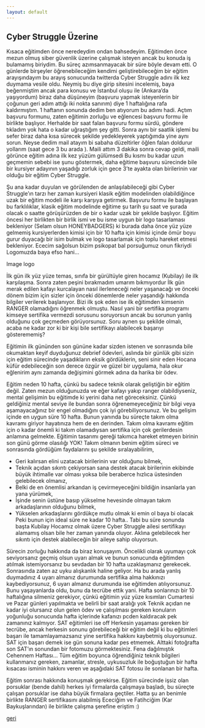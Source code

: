 ```yaml
---
layout: default
---
```


## Cyber Struggle Üzerine

Kısaca eğitimden önce neredeydim ondan bahsedeyim. Eğitimden önce mezun olmuş siber güvenlik üzerine çalışmak isteyen ancak bu konuda iş bulamamış biriydim. Bu süreç azımsanmayacak bir süre böyle devam etti. O günlerde birşeyler öğrenebileceğim kendimi geliştirebileceğim bir eğitim arayışındayım bu arayış sonucunda twitterda Cyber Struggle adını ilk kez duymama vesile oldu. Neymiş bu diye girip sitesini incelemiş, baya beğenmiştim ancak para konusu ve İstanbul oluşu ile (Ankara’da yaşıyordum) biraz daha düşüneyim (başvuru yapmak isteyenlerin bir çoğunun geri adım attığı iki nokta sanırım) diye 1 haftalığına rafa kaldırmıştım. 1 haftanın sonunda dedim ben atıyorum bu adımı hadi. Açtım başvuru formunu, zaten eğitimin zorluğu ve eğlencesi başvuru formu ile birlikte başlıyor. Herhalde bir saat falan başvuru formu sürdü, göndere tıkladım yok hata o kadar uğraştığım şey gitti. Sonra aynı bir saatlik işlemi bu sefer biraz daha kısa sürecek şekilde yedekleyerek yaptığımda yine aynı sorun. Neyse dedim mail atayım bi sabaha düzeltirler öğlen falan doldurur yollarım (saat gece 3 bu arada ). Maili attım 3 dakika sonra cevap geldi, maili görünce eğitim adına ilk kez yüzüm gülümsedi  Bu kısmı bu kadar uzun geçmemin sebebi ise şunu göstermek, daha eğitime başvuru sürecinde bile bir kursiyer adayının yaşadığı zorluk için gece 3’te ayakta olan birilerinin var olduğu bir eğitim Cyber Struggle. 

Şu ana kadar duyulan ve görülenden de anlaşılabileceği gibi Cyber Struggle’ın tarzı her zaman kursiyeri klasik eğitim modelinden olabildiğince uzak bir eğitim modeli ile karşı karşıya getirmek. Başvuru formu ile başlayan bu farklılıklar, klasik eğitim modelinde eğitime şu tarih şu saat ve şurada olacak o saatte görüşürüzden de bir o kadar uzak bir şekilde başlıyor. Eğitim öncesi her birlikten bir birlik ismi ve bu isme uygun bir logo tasarlaması bekleniyor (Selam olsun HONEYBADGERS)  ki burada daha önce yüz yüze gelmemiş kursiyerlerden kimisi için bir 10 hafta için kimisi içinde ömür boyu gurur duyacağı bir isim bulmak ve logo tasarlamak için toplu hareket etmesi bekleniyor. Ececim sağolsun bizim psikopat bal porsuğumuz onun fikriydi  Logomuzda baya efso hani… 

Image logo

İlk gün ilk yüz yüze temas, sınıfa bir gürültüyle giren hocamız (Kubilay) ile ilk karşılaşma. Sonra zaten peşini bırakmadım umarım bıkmıyordur  İlk gün merak edilen kafayı kurcalayan nasıl ilerleneceği neler yaşanacağı ve önceki dönem bizim için sizler için önceki dönemlerde neler yaşandığı hakkında bilgiler verilerek başlanıyor. Bizi ilk şok eden ise ilk eğitimden kimsenin RANGER olamadığını öğrenmek olmuştu. Nasıl yani bir sertifika programı  kimseye sertifika vermezdi sorusunu soruyorsun ancak bu sorunun yanlış olduğunu çok geçmeden görüyorsunuz. Soru aynen şu şekilde olmalı, acaba ne kadar zor ki bir kişi bile sertifikayı alabilecek başarıyı gösterememiş? 

Eğitimin ilk gününden son gününe kadar sizden istenen ve sonrasında bile okumaktan keyif duyduğunuz debrief ödevleri, aslında bir günlük gibi sizin için eğitim sürecinde yaşadıkların eksik gördüklerin, seni sinir eden Hocana küfür edebileceğin son derece özgür ve güzel bir uygulama, hala okur eğlenirim aynı zamanda değişimini görmek adına da harika bir ödev.

Eğitim neden 10 hafta, çünkü bu sadece teknik olarak geliştiğin bir eğitim değil. Zaten mezun olduğunuzda ve eğer kafayı yakıp ranger olabildiyseniz, mental gelişimin bu eğitimde ki yerini daha net göreceksiniz. Çünkü geldiğiniz mental seviye ile bundan sonra öğrenemeyeceğiniz bir bilgi veya aşamayacağınız bir engel olmadığını çok iyi görebiliyorsunuz. Ve bu gelişim içinde en uygun süre 10 hafta. Bunun yanında bu süreçte takım olma kavramı giriyor hayatınıza hem de en derinden. Takım olma kavramı eğitim için o kadar önemli ki takım olamadıysan sertifika için çok gerilerdesin anlamına gelmekte. Eğitimin tasarımı gereği takımca hareket etmeyen birinin son günü görme olasılığı YOK! Takım olmanın benim eğitim süreci ve sonrasında gördüğüm faydalarını şu şekilde sıralayabilirim,
* Geri kalırsan elini uzatacak birilerinin var olduğunu bilmek,
* Teknik açıdan sıkıntı çekiyorsan sana destek atacak birilerinin ekibinde büyük ihtimalle var olması yoksa bile beraberce hızlıca üstesinden gelebilecek olmanız,
* Belki de en önemlisi arkandan iş çevirmeyeceğini bildiğin insanlarla yan yana yürümek,
* İşinde senin üstüne basıp yükselme hevesinde olmayan takım arkadaşlarının olduğunu bilmek,
* Yükselen arkadaşlarını gördükçe mutlu olmak ki emin ol baya bi olacak 
Peki bunun için ideal süre ne kadar 10 hafta.. Tabi bu süre sonunda başta Kubilay Hocamız olmak üzere Cyber Struggle ailesi sertifikayı alamamış olsan bile her zaman yanında oluyor. Aklına gelebilecek her sıkıntı için destek alabileceğin bir aileye sahip oluyorsun.

Sürecin zorluğu hakkında da biraz konuşayım. Öncelikli olarak uyumayı çok seviyorsanız geçmiş olsun uyarı almak ve bunun sonucunda eğitimden atılmak istemiyorsanız bu sevdadan bir 10 hafta uzaklaşmanız gerekecek. Sonrasında zaten az uyku alışkanlık haline geliyor. Ha bu arada yanlış duymadınız 4 uyarı almanız durumunda sertifika alma hakkınızı kaybediyorsunuz, 6 uyarı almanız durumunda ise eğitimden atılıyorsunuz. Bunu yaşayanlarda oldu, bunu da tecrübe ettik yani. Hafta sonlarınızı bir 10 haftalığına silmeniz gerekiyor, çünkü eğitimin yüz yüze kısımları Cumartesi ve Pazar günleri yapılmakta ve belirli bir saat aralığı yok  Teknik açıdan ne kadar iyi olursanız olun gelen ödev ve çalışılması gereken konuların yoğunluğu sonucunda hafta içlerinde kafanızı pcden kaldıracak pek zamanınız kalmıyor. SAT eğitimleri ise off  Herkesin yaşaması gereken bir tecrübe, ancak herkesin sonunu görebileceği bir eğitim değil ki bu eğitimleri başarı ile tamamlayamazsanız yine sertifika hakkını kaybetmiş oluyorsunuz. SAT için başarı demek ise gün sonuna kadar pes etmemek. Alttaki fotoğrafta son SAT’ın sonundan bir fotomuzu görmektesiniz. Fena dağılmıştık  Cehennem Haftası… Tüm eğitim boyunca öğrendiğiniz teknik bilgileri kullanmanız gereken, zamanlar, stresle, uykusuzluk ile boğuştuğun bir hafta kısacası isminin hakkını veren ve aşağıdaki SAT fotosu ile sonlanan bir hafta. 

Eğitim sonrası hakkında konuşmak gerekirse. Eğitim sürecinde işsiz olan porsuklar (bende dahil) herkes iyi firmalarda çalışmaya başladı, bu süreçte çalışan porsuklar ise daha büyük firmalara geçtiler. Hatta şu an benimle birlikte RANGER sertifikasını alabilmiş Ececiğim ve Fatihciğim (Kar Baykuşlarından) ile birlikte çalışma şerefine eriştim :)

[geri](./)
